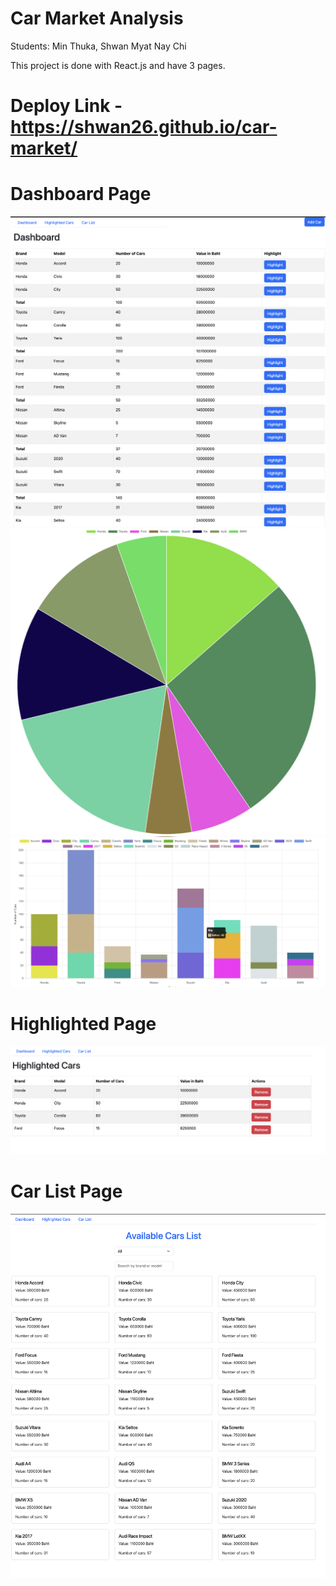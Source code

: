 # Car Market Analysis

Students:
Min Thuka, 
Shwan Myat Nay Chi

This project is done with React.js and have 3 pages.
# Deploy Link - https://shwan26.github.io/car-market/

# Dashboard Page
![Example Image](images/Dashboard.png)
![Example Image](images/DashboardPieChart.png)
![Example Image](images/DashboardBarChart.png)

# Highlighted Page
![Example Image](images/HighlightedCars.png)

# Car List Page
![Example Image](images/Carlist.png)
